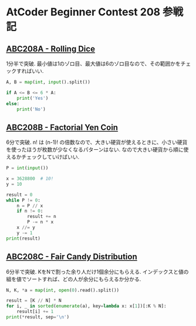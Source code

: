 # AtCoder Beginner Contest 208 参戦記

## [ABC208A - Rolling Dice](https://atcoder.jp/contests/abc208/tasks/abc208_a)

1分半で突破. 最小値は1のゾロ目、最大値は6のゾロ目なので、その範囲かをチェックすればいい.

```python
A, B = map(int, input().split())

if A <= B <= 6 * A:
    print('Yes')
else:
    print('No')
```

## [ABC208B - Factorial Yen Coin](https://atcoder.jp/contests/abc208/tasks/abc208_b)

6分で突破. n! は (n-1)! の倍数なので、大きい硬貨が使えるときに、小さい硬貨を使ったほうが枚数が少なくなるパターンはない. なので大きい硬貨から順に使えるかチェックしていけばいい.

```python
P = int(input())

x = 3628800  # 10!
y = 10

result = 0
while P != 0:
    n = P // x
    if n != 0:
        result += n
        P -= n * x
    x //= y
    y -= 1
print(result)
```

## [ABC208C - Fair Candy Distribution](https://atcoder.jp/contests/abc208/tasks/abc208_c)

6分半で突破. KをNで割った余り人だけ1個余分にもらえる. インデックスと値の組を値でソートすれば、どの人が余分にもらえるか分かる.

```python
N, K, *a = map(int, open(0).read().split())

result = [K // N] * N
for i, _ in sorted(enumerate(a), key=lambda x: x[1])[:K % N]:
    result[i] += 1
print(*result, sep='\n')
```
